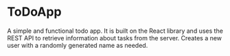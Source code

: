 # ToDoApp

A simple and functional todo app. It is built on the React library and uses the REST API to retrieve information about tasks from the server. Creates a new user with a randomly generated name as needed.
